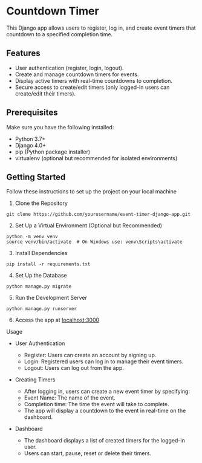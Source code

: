 # Countdown Timer
This Django app allows users to register, log in, and create event timers that countdown
to a specified completion time.

## Features

- User authentication (register, login, logout).
- Create and manage countdown timers for events.
- Display active timers with real-time countdowns to completion.
- Secure access to create/edit timers (only logged-in users can create/edit their timers).

## Prerequisites

Make sure you have the following installed:

- Python 3.7+
- Django 4.0+
- pip (Python package installer)
- virtualenv (optional but recommended for isolated environments)

## Getting Started

Follow these instructions to set up the project on your local machine

1. Clone the Repository
```commandline
git clone https://github.com/yourusername/event-timer-django-app.git
```
2. Set Up a Virtual Environment (Optional but Recommended)
```commandline
python -m venv venv
source venv/bin/activate  # On Windows use: venv\Scripts\activate
```
3. Install Dependencies
```commandline
pip install -r requirements.txt
```
4. Set Up the Database
```commandline
python manage.py migrate
```
5. Run the Development Server
```commandline
python manage.py runserver
```
6. Access the app at [localhost:3000](http://localhost:3000)

Usage

- User Authentication

  - Register: Users can create an account by signing up.
  - Login: Registered users can log in to manage their event timers.
  - Logout: Users can log out from the app.


- Creating Timers

  - After logging in, users can create a new event timer by specifying:
  - Event Name: The name of the event.
  - Completion time: The time the event will take to complete.
  - The app will display a countdown to the event in real-time on the dashboard.


- Dashboard

  - The dashboard displays a list of created timers for the logged-in user.
  - Users can start, pause, reset or delete their timers.